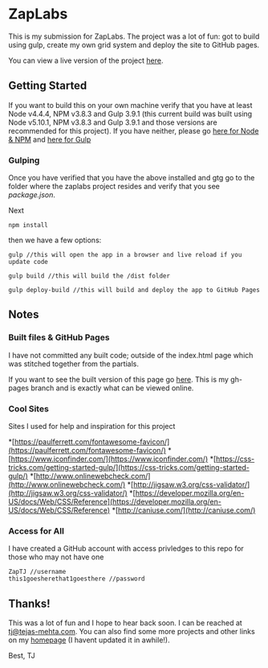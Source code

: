 # ZapLabs
This is my submission for ZapLabs. The project was a lot of fun: got to build using gulp, create my own grid system and deploy the site to GitHub pages.

You can view a live version of the project [here](https://tmehta2442.github.io/zaplabsproject/).

## Getting Started
If you want to build this on your own machine verify that you have at least Node v4.4.4, NPM v3.8.3 and Gulp 3.9.1 (this current build was built using Node v5.10.1, NPM v3.8.3 and Gulp 3.9.1 and those versions are recommended for this project). If you have neither, please go [here for Node & NPM](https://docs.npmjs.com/getting-started/installing-node) and [here for Gulp](https://www.npmjs.com/package/gulp-install)

### Gulping
Once you have verified that you have the above installed and gtg go to the folder where the zaplabs project resides and verify that you see *package.json*.

Next
```
npm install
```
then we have a few options:
```
gulp //this will open the app in a browser and live reload if you update code
```

```
gulp build //this will build the /dist folder
```

```
gulp deploy-build //this will build and deploy the app to GitHub Pages
```

## Notes
### Built files & GitHub Pages
I have not committed any built code; outside of the index.html page which was stitched together from the partials.

If you want to see the built version of this page go [here](https://github.com/tmehta2442/zaplabsproject/tree/gh-pages). This is my gh-pages branch and is exactly what can be viewed online.

### Cool Sites
Sites I used for help and inspiration for this project

*[https://paulferrett.com/fontawesome-favicon/](https://paulferrett.com/fontawesome-favicon/)
*[https://www.iconfinder.com/](https://www.iconfinder.com/)
*[https://css-tricks.com/getting-started-gulp/](https://css-tricks.com/getting-started-gulp/)
*[http://www.onlinewebcheck.com/](http://www.onlinewebcheck.com/)
*[http://jigsaw.w3.org/css-validator/](http://jigsaw.w3.org/css-validator/)
*[https://developer.mozilla.org/en-US/docs/Web/CSS/Reference](https://developer.mozilla.org/en-US/docs/Web/CSS/Reference)
*[http://caniuse.com/](http://caniuse.com/)

### Access for All
I have created a GitHub account with access privledges to this repo for those who may not have one
```
ZapTJ //username
this1goesherethat1goesthere //password
```

## Thanks!
This was a lot of fun and I hope to hear back soon. I can be reached at tj@tejas-mehta.com. You can also find some more projects and other links on my [homepage](http:www.tejas-mehta.com) (I havent updated it in awhile!).

Best,
TJ